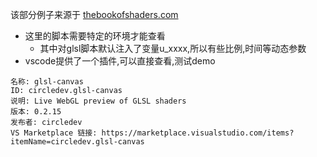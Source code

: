 该部分例子来源于 [thebookofshaders.com](https://thebookofshaders.com/) 

* 这里的脚本需要特定的环境才能查看
    * 其中对glsl脚本默认注入了变量u_xxxx,所以有些比例,时间等动态参数
* vscode提供了一个插件,可以直接查看,测试demo
```
名称: glsl-canvas
ID: circledev.glsl-canvas
说明: Live WebGL preview of GLSL shaders
版本: 0.2.15
发布者: circledev
VS Marketplace 链接: https://marketplace.visualstudio.com/items?itemName=circledev.glsl-canvas
```

